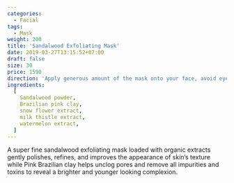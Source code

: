 ```yaml
---
categories:
  - Facial
tags:
  - Mask
weight: 200
title: 'Sandalwood Exfoliating Mask'
date: 2019-03-27T13:15:52+07:00
draft: false
size: 30
price: 1590
direction: 'Apply generous amount of the mask onto your face, avoid eye area. Leave for 15-20 minutes. Gently scrub and rinse off with water.'
ingredients:
  [
    Sandalwood powder,
    Brazilian pink clay,
    snow flower extract,
    milk thistle extract,
    watermelon extract,
  ]
---
```


A super fine sandalwood exfoliating mask loaded with organic extracts gently polishes, refines, and improves the appearance of skin’s texture while Pink Brazilian clay helps unclog pores and remove all impurities and toxins to reveal a brighter and younger looking complexion.
